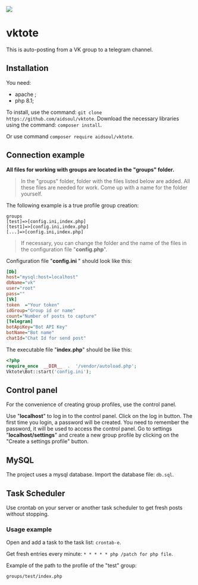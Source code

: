 <a  href="https://github.com/aidsoul/vktote/releases/latest"  title="GitHub release">
<img  src="https://img.shields.io/github/v/release/aidsoul/vktote">
</a>

# vktote

This is auto-posting from a VK group to a telegram channel.
  
## Installation
  
You need:
 - apache ;
 - php 8.1;

To install, use the command: `git clone https://github.com/aidsoul/vktote`.
Download the necessary libraries using the command: `composer install`.

Or use command `composer require aidsoul/vktote`.

## Connection example
**All files for working with groups are located in the "groups" folder.**


> In the "groups" folder, folder with the files listed below are added. All these files are needed for work. Come up with a name for the folder yourself. 

The following example is a true profile group creation:
```
groups
[test]=>[config.ini,index.php]
[test1]=>[config.ini,index.php]
[...]=>[config.ini,index.php]
```
>If necessary, you can change the folder and the name of the files in the configuration file "**config.php**".

Configuration file "**config.ini** " should look like this:
```ini
[Db]
host="mysql:host=localhost"
dbName="vk"
user="root"
pass=""
[Vk]
token  ="Your token"
idGroup="Group id or name"
count="Number of posts to capture"
[Telegram]
botApiKey="Bot API Key"
botName="Bot name"
chatId="Chat Id for send post"
```
The executable file "**index.php**" should be like this:
```php
<?php
require_once  __DIR__  .  '/vendor/autoload.php';
Vktote\Bot::start('config.ini');
```
## Сontrol panel

For the convenience of creating group profiles, use the control panel.

Use "**localhost**" to log in to the control panel.
Click on the log in button.
The first time you login, a password will be created. You need to remember the password, it will be used to access the control panel.
Go to settings  "**localhost/settings**" and create a new group profile by clicking on the "Create a settings profile" button.

## MySQL

The project uses a mysql database.
Import the database file: `db.sql`.

## Task Scheduler

Use crontab on your server or another task scheduler to get fresh posts without stopping.
 
### Usage example

Open and add a task to the task list: `crontab-e`.

Get fresh entries every minute: `* * * * * php /patch for php file`.

Example of the path to the profile of the "test" group:
```
groups/test/index.php
```

